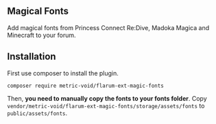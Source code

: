 ## Magical Fonts
Add magical fonts from Princess Connect Re:Dive, Madoka Magica and Minecraft to your forum.

## Installation
First use composer to install the plugin.
```
composer require metric-void/flarum-ext-magic-fonts
```

Then, **you need to manually copy the fonts to your fonts folder**.
Copy `vendor/metric-void/flarum-ext-magic-fonts/storage/assets/fonts` to `public/assets/fonts`.
